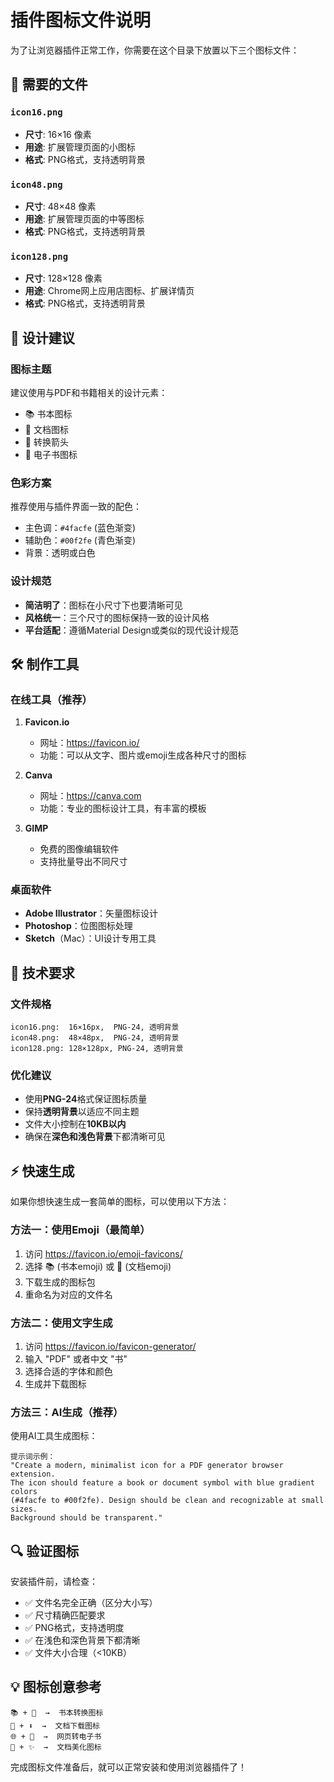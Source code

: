 # 插件图标文件说明

为了让浏览器插件正常工作，你需要在这个目录下放置以下三个图标文件：

## 📁 需要的文件

### `icon16.png`
- **尺寸**: 16×16 像素
- **用途**: 扩展管理页面的小图标
- **格式**: PNG格式，支持透明背景

### `icon48.png`  
- **尺寸**: 48×48 像素
- **用途**: 扩展管理页面的中等图标
- **格式**: PNG格式，支持透明背景

### `icon128.png`
- **尺寸**: 128×128 像素
- **用途**: Chrome网上应用店图标、扩展详情页
- **格式**: PNG格式，支持透明背景

## 🎨 设计建议

### 图标主题
建议使用与PDF和书籍相关的设计元素：
- 📚 书本图标
- 📄 文档图标  
- 🔄 转换箭头
- 📖 电子书图标

### 色彩方案
推荐使用与插件界面一致的配色：
- 主色调：`#4facfe` (蓝色渐变)
- 辅助色：`#00f2fe` (青色渐变)
- 背景：透明或白色

### 设计规范
- **简洁明了**：图标在小尺寸下也要清晰可见
- **风格统一**：三个尺寸的图标保持一致的设计风格
- **平台适配**：遵循Material Design或类似的现代设计规范

## 🛠️ 制作工具

### 在线工具（推荐）
1. **Favicon.io**
   - 网址：https://favicon.io/
   - 功能：可以从文字、图片或emoji生成各种尺寸的图标

2. **Canva**  
   - 网址：https://canva.com
   - 功能：专业的图标设计工具，有丰富的模板

3. **GIMP**
   - 免费的图像编辑软件
   - 支持批量导出不同尺寸

### 桌面软件
- **Adobe Illustrator**：矢量图标设计
- **Photoshop**：位图图标处理
- **Sketch**（Mac）：UI设计专用工具

## 📐 技术要求

### 文件规格
```
icon16.png:  16×16px,  PNG-24, 透明背景
icon48.png:  48×48px,  PNG-24, 透明背景  
icon128.png: 128×128px, PNG-24, 透明背景
```

### 优化建议
- 使用**PNG-24**格式保证图标质量
- 保持**透明背景**以适应不同主题
- 文件大小控制在**10KB以内**
- 确保在**深色和浅色背景**下都清晰可见

## ⚡ 快速生成

如果你想快速生成一套简单的图标，可以使用以下方法：

### 方法一：使用Emoji（最简单）
1. 访问 https://favicon.io/emoji-favicons/
2. 选择 📚 (书本emoji) 或 📄 (文档emoji)
3. 下载生成的图标包
4. 重命名为对应的文件名

### 方法二：使用文字生成
1. 访问 https://favicon.io/favicon-generator/
2. 输入 "PDF" 或者中文 "书"
3. 选择合适的字体和颜色
4. 生成并下载图标

### 方法三：AI生成（推荐）
使用AI工具生成图标：
```
提示词示例：
"Create a modern, minimalist icon for a PDF generator browser extension. 
The icon should feature a book or document symbol with blue gradient colors 
(#4facfe to #00f2fe). Design should be clean and recognizable at small sizes. 
Background should be transparent."
```

## 🔍 验证图标

安装插件前，请检查：
- ✅ 文件名完全正确（区分大小写）
- ✅ 尺寸精确匹配要求
- ✅ PNG格式，支持透明度
- ✅ 在浅色和深色背景下都清晰
- ✅ 文件大小合理（<10KB）

## 💡 图标创意参考

```
📚 + 🔄  →  书本转换图标
📄 + ⬇️  →  文档下载图标  
🌐 + 📖  →  网页转电子书
📑 + ✨  →  文档美化图标
```

完成图标文件准备后，就可以正常安装和使用浏览器插件了！ 